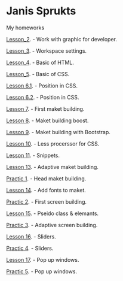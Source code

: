 # Janis Sprukts
My homeworks

[Lesson_2](janissweb.github.io/lesson_2/img/).     - Work with graphic for developer.

[Lesson_3](janissweb.github.io/lesson_3/img/).     - Workspace settings.

[Lesson_4](https://janissweb.github.io/Lesson_4/).     - Basic of HTML.

[Lesson_5](https://janissweb.github.io/Lesson_5/).     - Basic of CSS.

[Lesson 6.1](https://janissweb.github.io/Lesson_6.1/). - Position in CSS.

[Lesson 6.2](https://janissweb.github.io/Lesson_6.2/). - Position in CSS.

[Lesson 7](https://janissweb.github.io/Lesson_7/). - First maket building.

[Lesson 8](https://janissweb.github.io/Lesson_8/). - Maket building boost.

[Lesson 9](https://janissweb.github.io/Lesson_9/). - Maket building with Bootstrap.

[Lesson 10](https://janissweb.github.io/lesson_10/). - Less procerssor for CSS.

[Lesson 11](https://janissweb.github.io/lesson_11/). - Snippets.

[Lesson 13](https://janissweb.github.io/Lesson_13/). - Adaptive maket building.

[Practic 1](https://janissweb.github.io/Practic_1/). - Head maket building.

[Lesson 14](https://janissweb.github.io/Lesson_14/). - Add fonts to maket.

[Practic 2](https://janissweb.github.io/Practic_2/). - First screen building.

[Lesson 15](https://janissweb.github.io/Lesson_15/). - Pseido class & elemants.

[Practic 3](https://janissweb.github.io/Practic_3/). - Adaptive screen building.

[Lesson 16](https://janissweb.github.io/Lesson_16/). - Sliders.

[Practic 4](https://janissweb.github.io/Practic_4/). - Sliders.

[Lesson 17](https://janissweb.github.io/Lesson_17/). - Pop up windows.

[Practic 5](https://janissweb.github.io/Practic_5/). - Pop up windows.
